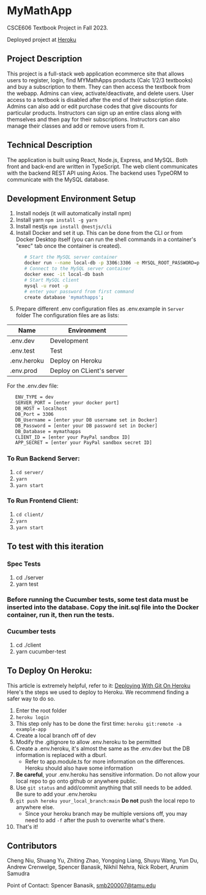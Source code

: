 # MyMathApp

CSCE606 Textbook Project in Fall 2023.

Deployed project at [Heroku](https://my-math-apps-online-textbook-63eb858df6f6.herokuapp.com/)

## Project Description
This project is a full-stack web application ecommerce site that allows users to register, login, find MYMathApps products (Calc 1/2/3 textbooks) and buy a subscription to them. They can then access the textbook from the webapp. Admins can view, activate/deactivate, and delete users. User access to a textbook is disabled after the end of their subscription date. Admins can also add or edit purchase codes that give discounts for particular products. Instructors can sign up an entire class along with themselves and then pay for their subscriptions. Instructors can also manage their classes and add or remove users from it.

## Technical Description
The application is built using React, Node.js, Express, and MySQL. Both front and back-end are written in TypeScript. The web client communicates with the backend REST API using Axios. The backend uses TypeORM to communicate with the MySQL database.



## Development Environment Setup
1. Install nodejs (it will automatically install npm)
2. Install yarn
   `npm install -g yarn`
3. Install nestjs
   `npm install @nestjs/cli`
4. Install Docker and set it up. This can be done from the CLI or from Docker Desktop itself (you can run the shell commands in a container's "exec" tab once the container is created).
   ```bash
      # Start the MySQL server container
      docker run --name local-db -p 3306:3306 -e MYSQL_ROOT_PASSWORD=password -d mysql:8.0
      # Connect to the MySQL server container
      docker exec -it local-db bash
      # Start MySQL client
      mysql -u root -p
      # enter your password from first command
      create database 'mymathapps';
      ```
5. Prepare different .env configuration files as .env.example in `Server` folder
  The configuration files are as lists:

  | Name        | Environment               |
  | ----------- | ------------------------- |
  | .env.dev    | Development               |
  | .env.test   | Test                      |
  | .env.heroku | Deploy on Heroku          |
  | .env.prod   | Deploy on CLient's server |

   For the .env.dev file:
   ```bash
      ENV_TYPE = dev
      SERVER_PORT = [enter your docker port]
      DB_HOST = localhost
      DB_Port = 3306
      DB_Username = [enter your DB username set in Docker]
      DB_Password = [enter your DB password set in Docker]
      DB_Database = mymathapps
      CLIENT_ID = [enter your PayPal sandbox ID]
      APP_SECRET = [enter your PayPal sandbox secret ID]
   ```

### To Run Backend Server:
1. `cd server/`
2. `yarn`
3. `yarn start`

### To Run Frontend Client:
1. `cd client/`
2. `yarn`
3. `yarn start`


## To test with this iteration

### Spec Tests
1. cd ./server
2. yarn test
### Before running the Cucumber tests, some test data must be inserted into the database. Copy the init.sql file into the Docker container, run it, then run the tests.
### Cucumber tests
1. cd ./client
2. yarn cucumber-test

## To Deploy On Heroku:
This article is extremely helpful, refer to it:
[Deploying With Git On Heroku](https://devcenter.heroku.com/articles/git)
Here's the steps we used to deploy to Heroku. We recommend finding a safer way to do so.
1. Enter the root folder
2. `heroku login`
3. This step only has to be done the first time: `heroku git:remote -a example-app`
4. Create a local branch off of dev
5. Modify the .gitignore to allow .env.heroku to be permitted
6. Create a .env.heroku, it's almost the same as the .env.dev but the DB information is replaced with a dburl.
    - Refer to app.module.ts for more information on the differences. Heroku should also have some information
7. **Be careful**, your .env.heroku has sensitive information. Do not allow your local repo to go onto github or anywhere public.
8. Use `git status` and add/commit anything that still needs to be added. Be sure to add your .env.heroku
10. `git push heroku your_local_branch:main` **Do not** push the local repo to anywhere else.
    - Since your heroku branch may be multiple versions off, you may need to add `-f` after the push to overwrite what's there.
11. That's it!

## Contributors
Cheng Niu, Shuang Yu, Zhiting Zhao, Yongqing Liang, Shuyu Wang, Yun Du, Andrew Crenwelge, Spencer Banasik, Nikhil Nehra, Nick Robert, Arunim Samudra

Point of Contact: Spencer Banasik, smb200007@tamu.edu
